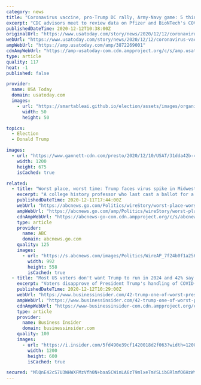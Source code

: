 ```yaml
---
category: news
title: "Coronavirus vaccine, pro-Trump DC rally, Army-Navy game: 5 things to know this weekend"
excerpt: "CDC advisors meet to review data on Pfizer and BioNTech's COVID vaccine, Trump supporters plan for DC rally and more things to start your weekend."
publishedDateTime: 2020-12-12T10:38:00Z
originalUrl: "https://www.usatoday.com/story/news/2020/12/12/coronavirus-vaccine-army-navy-president-trump-rally-brexit/3872269001/"
webUrl: "https://www.usatoday.com/story/news/2020/12/12/coronavirus-vaccine-army-navy-president-trump-rally-brexit/3872269001/"
ampWebUrl: "https://amp.usatoday.com/amp/3872269001"
cdnAmpWebUrl: "https://amp-usatoday-com.cdn.ampproject.org/c/s/amp.usatoday.com/amp/3872269001"
type: article
quality: 117
heat: -1
published: false

provider:
  name: USA Today
  domain: usatoday.com
  images:
    - url: "https://smartableai.github.io/election/assets/images/organizations/usatoday.com-50x50.jpg"
      width: 50
      height: 50

topics:
  - Election
  - Donald Trump

images:
  - url: "https://www.gannett-cdn.com/presto/2020/12/10/USAT/31dda42b-429a-49d4-9149-e586d64a933f-USATSI_15294432.jpg?auto=webp&crop=3499,1969,x0,y145&format=pjpg&width=1200"
    width: 1200
    height: 675
    isCached: true

related:
  - title: "Worst place, worst time: Trump faces virus spike in Midwest"
    excerpt: "A college history professor who last cast a ballot for a Democratic candidate for president more than 20 years ago, Loiacono, who voted for American Solidarity Party presidential candidate Michael Maturen in 2016 is voting for Democrat Joe Biden because he thinks Trump has utterly failed in his handling of the coronavirus pandemic."
    publishedDateTime: 2020-12-11T17:44:00Z
    webUrl: "https://abcnews.go.com/Politics/wireStory/worst-place-worst-time-trump-faces-virus-spike-74673175"
    ampWebUrl: "https://abcnews.go.com/amp/Politics/wireStory/worst-place-worst-time-trump-faces-virus-spike-74673175"
    cdnAmpWebUrl: "https://abcnews-go-com.cdn.ampproject.org/c/s/abcnews.go.com/amp/Politics/wireStory/worst-place-worst-time-trump-faces-virus-spike-74673175"
    type: article
    provider:
      name: ABC
      domain: abcnews.go.com
    quality: 125
    images:
      - url: "https://s.abcnews.com/images/Politics/WireAP_7f24b0f1a2564a988de177c68975f9c8_16x9_992.jpg"
        width: 992
        height: 558
        isCached: true
  - title: "Most US voters don't want Trump to run in 2024 and 42% say he is 'one of the worst presidents' ever, Fox News poll finds"
    excerpt: "Voters disapprove of President Trump's handling of COVID-19, immigration, and healthcare. When it comes to economics, Trump is viewed more positively."
    publishedDateTime: 2020-12-12T10:29:00Z
    webUrl: "https://www.businessinsider.com/42-trump-one-of-worst-presidents-ever-new-poll-finds-2020-12"
    ampWebUrl: "https://www.businessinsider.com/42-trump-one-of-worst-presidents-ever-new-poll-finds-2020-12?amp"
    cdnAmpWebUrl: "https://www-businessinsider-com.cdn.ampproject.org/c/s/www.businessinsider.com/42-trump-one-of-worst-presidents-ever-new-poll-finds-2020-12?amp"
    type: article
    provider:
      name: Business Insider
      domain: businessinsider.com
    quality: 100
    images:
      - url: "https://i.insider.com/5fd490e39cf1420018d2f063?width=1200&format=jpeg"
        width: 1200
        height: 600
        isCached: true

secured: "MlQnE42cS7U3WHWXFMzVfh0N+baa5CWinLA6zT9mlxeTmYSLibGRlmfO6HzWtSufLtYSyGpPzP5hxQX9oyWor/gHwAcTQFrNCameQpAoTSx9F2MdWz4/po/0VwEOutqkvhgb+imaS9Nsq2k0sw9ls7PjZTqUh6F2RtIGVzQ02+5EONphqviyXULemY/gnCuwTZaq/Sen/JapRWRVh+W2kZQg9Hwgv0+mqmiTcFc7ObCEhJhphrR0BAFGOvnTr6i5KErzOAYuFjYD7TkrKueSQeN8r+nhmKyEzCftnOGUuRzd9BFKPqfsX9Q9jteik9dyOFJ5GlWvUyfb03QZgTh5q1pMXPIjXoVGv2m20LKJVyU=;+EASx5l6sY7DBNtLhBslGA=="
---
```



